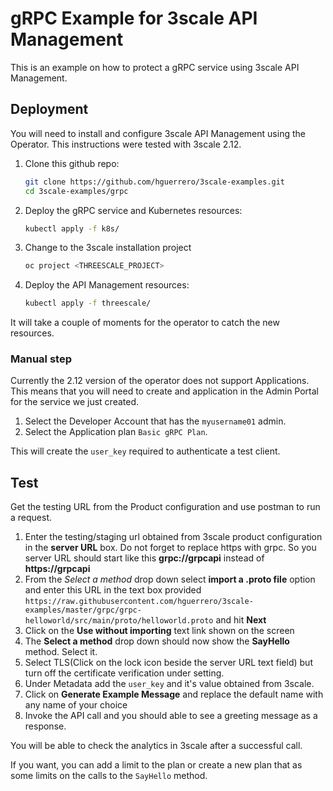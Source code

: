 # gRPC Example for 3scale API Management

This is an example on how to protect a gRPC service using 3scale API Management.

## Deployment

You will need to install and configure 3scale API Management using the Operator. This instructions were tested with 3scale 2.12.

1. Clone this github repo:
    ```sh
    git clone https://github.com/hguerrero/3scale-examples.git
    cd 3scale-examples/grpc
    ```

1. Deploy the gRPC service and Kubernetes resources:
    ```sh
    kubectl apply -f k8s/
    ```

1. Change to the 3scale installation project
    ```sh
    oc project <THREESCALE_PROJECT>
    ```

1. Deploy the API Management resources:
    ```sh
    kubectl apply -f threescale/
    ```

It will take a couple of moments for the operator to catch the new resources.

### Manual step

Currently the 2.12 version of the operator does not support Applications. This means that you will need to create and application in the Admin Portal for the service we just created. 

1. Select the Developer Account that has the `myusername01` admin.
1. Select the Application plan `Basic gRPC Plan`.

This will create the `user_key` required to authenticate a test client.

## Test

Get the testing URL from the Product configuration and use postman to run a request. 

1. Enter the testing/staging url obtained from 3scale product configuration in the **server URL** box. Do not forget to replace https with grpc. So you server URL should start like this **grpc://grpcapi** instead of **https://grpcapi**
1. From the *Select a method* drop down select **import a .proto file** option and enter this URL in the text box provided `https://raw.githubusercontent.com/hguerrero/3scale-examples/master/grpc/grpc-helloworld/src/main/proto/helloworld.proto` and hit **Next**
1. Click on the **Use without importing** text link shown on the screen 
1. The **Select a method** drop down should now show the **SayHello** method. Select it.
1. Select TLS(Click on the lock icon beside the server URL text field) but turn off the certificate verification under setting. 
1. Under Metadata add the `user_key` and it's value obtained from 3scale. 
1. Click on **Generate Example Message** and replace the default name with any name of your choice 
1. Invoke the API call and you should able to see a greeting message as a response.

You will be able to check the analytics in 3scale after a successful call.

If you want, you can add a limit to the plan or create a new plan that as some limits on the calls to the `SayHello` method.
